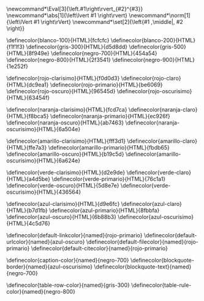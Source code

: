 \newcommand*\Eval[3]{\left.#1\right\rvert_{#2}^{#3}}
\newcommand*\abs[1]{\left\lvert #1 \right\rvert}
\newcommand*\norm[1]{\left\lVert #1 \right\rVert}
\newcommand*\set[2]{\left\{#1 \,\middle|\, #2 \right\}}


\definecolor{blanco-100}{HTML}{fcfcfc}
\definecolor{blanco-200}{HTML}{f1f1f3}
\definecolor{gris-300}{HTML}{d5d8dd}
\definecolor{gris-500}{HTML}{8f949e}
\definecolor{negro-700}{HTML}{454a54}
\definecolor{negro-800}{HTML}{2f3541}
\definecolor{negro-900}{HTML}{1e252f}

\definecolor{rojo-clarisimo}{HTML}{f0d0d3}
\definecolor{rojo-claro}{HTML}{dc9ea1}
\definecolor{rojo-primario}{HTML}{be6069}
\definecolor{rojo-oscuro}{HTML}{96545d}
\definecolor{rojo-oscurisimo}{HTML}{63454f}

\definecolor{naranja-clarisimo}{HTML}{fcd7ca}
\definecolor{naranja-claro}{HTML}{f8bca5}
\definecolor{naranja-primario}{HTML}{ec926f}
\definecolor{naranja-oscuro}{HTML}{ab7463}
\definecolor{naranja-oscurisimo}{HTML}{6a504e}

\definecolor{amarillo-clarisimo}{HTML}{fff3d1}
\definecolor{amarillo-claro}{HTML}{ffe7a3}
\definecolor{amarillo-primario}{HTML}{fbdb65}
\definecolor{amarillo-oscuro}{HTML}{b19c5d}
\definecolor{amarillo-oscurisimo}{HTML}{6a624e}

\definecolor{verde-clarisimo}{HTML}{d2e9de}
\definecolor{verde-claro}{HTML}{a4d5be}
\definecolor{verde-primario}{HTML}{76c1a1}
\definecolor{verde-oscuro}{HTML}{5d8e7e}
\definecolor{verde-oscurisimo}{HTML}{436564}

\definecolor{azul-clarisimo}{HTML}{d9e6fc}
\definecolor{azul-claro}{HTML}{b7d1fb}
\definecolor{azul-primario}{HTML}{8fbbfa}
\definecolor{azul-oscuro}{HTML}{6b88b3}
\definecolor{azul-oscurisimo}{HTML}{4c5d76}

\definecolor{default-linkcolor}{named}{rojo-primario}
\definecolor{default-urlcolor}{named}{azul-oscuro}
\definecolor{default-filecolor}{named}{rojo-primario}
\definecolor{default-citecolor}{named}{rojo-primario}

\definecolor{caption-color}{named}{negro-700}
\definecolor{blockquote-border}{named}{azul-oscurisimo}
\definecolor{blockquote-text}{named}{negro-700}

\definecolor{table-row-color}{named}{gris-300}
\definecolor{table-rule-color}{named}{negro-800}
